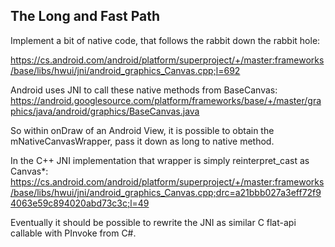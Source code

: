 ## The Long and Fast Path
Implement a bit of native code, that follows the rabbit down the rabbit hole:

https://cs.android.com/android/platform/superproject/+/master:frameworks/base/libs/hwui/jni/android_graphics_Canvas.cpp;l=692

Android uses JNI to call these native methods from BaseCanvas:
https://android.googlesource.com/platform/frameworks/base/+/master/graphics/java/android/graphics/BaseCanvas.java

So within onDraw of an Android View, it is possible to obtain the mNativeCanvasWrapper, pass it down as long to native method.

In the C++ JNI implementation that wrapper is simply reinterpret_cast as Canvas*:
https://cs.android.com/android/platform/superproject/+/master:frameworks/base/libs/hwui/jni/android_graphics_Canvas.cpp;drc=a21bbb027a3eff72f94063e59c894020abd73c3c;l=49

Eventually it should be possible to rewrite the JNI as similar C flat-api callable with PInvoke from C#.